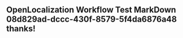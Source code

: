 <properties
ms.topic="hero-topic"
ms.test1="hero-topic"
ms.test2="test"/>

## OpenLocalization Workflow Test MarkDown 08d829ad-dccc-430f-8579-5f4da6876a48 thanks!
